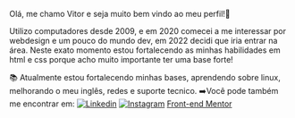Olá, me chamo Vitor e seja muito bem vindo ao meu perfil!🎈

Utilizo computadores desde 2009, e em 2020 comecei a me interessar por webdesign e um pouco do mundo dev, em 2022 decidi que iria entrar na área. Neste exato momento estou fortalecendo as minhas habilidades em html e css porque acho muito importante ter uma base forte!

📚 Atualmente estou fortalecendo minhas bases, aprendendo sobre linux, melhorando o meu inglês, redes e suporte tecnico.
➡️Você pode também me encontrar em:
[![Linkedin](https://img.shields.io/badge/LinkedIn-0077B5?style=for-the-badge&logo=linkedin&logoColor=white)](https://www.linkedin.com/in/vitorhasantos/)
[![Instagram](https://img.shields.io/badge/Instagram-E4405F?style=for-the-badge&logo=instagram&logoColor=white)](https://www.instagram.com/vitor_hugo_mb/?hl=pt-br)
[Front-end Mentor](https://www.frontendmentor.io/profile/VHAlvesS)
